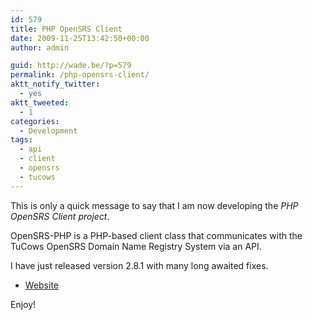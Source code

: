 ```yaml
---
id: 579
title: PHP OpenSRS Client
date: 2009-11-25T13:42:50+00:00
author: admin

guid: http://wade.be/?p=579
permalink: /php-opensrs-client/
aktt_notify_twitter:
  - yes
aktt_tweeted:
  - 1
categories:
  - Development
tags:
  - api
  - client
  - opensrs
  - tucows
---
```

<p class="lead">
  This is only a quick message to say that I am now developing the <em>PHP OpenSRS Client project</em>.
</p>

OpenSRS-PHP is a PHP-based client class that communicates with the TuCows OpenSRS Domain Name Registry System via an API.

I have just released version 2.8.1 with many long awaited fixes.

  * [Website](http://opensrs-php.sourceforge.net/)

Enjoy!